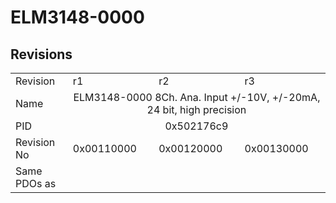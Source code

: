 # ELM3148-0000

## Revisions
<table>
<tr>
<td>Revision</td>
<td>r1</td>
<td>r2</td>
<td>r3</td>
</tr>
<tr>
<td>Name</td>
<td colspan=3 align="center">ELM3148-0000 8Ch. Ana. Input +/-10V, +/-20mA, 24 bit, high precision</td>
</tr>
<tr>
<td>PID</td>
<td colspan=3 align="center">0x502176c9</td>
</tr>
<tr>
<td>Revision No</td>
<td>0x00110000</td>
<td>0x00120000</td>
<td>0x00130000</td>
</tr>
<tr>
<td>Same PDOs as</td>
<td colspan=3 align="center"></td>
</tr>
</table>
